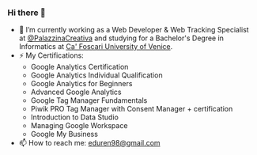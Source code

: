 ### Hi there 👋

<!--
**edoardomazzon/edoardomazzon** is a ✨ _special_ ✨ repository because its `README.md` (this file) appears on your GitHub profile.

Here are some ideas to get you started:

- 🔭 I’m currently working on ...
- 🌱 I’m currently learning ...
- 👯 I’m looking to collaborate on ...
- 🤔 I’m looking for help with ...
- 💬 Ask me about ...
- 📫 How to reach me: ...
- 😄 Pronouns: ...
- ⚡ Fun fact: ...
-->

- 🔭 I’m currently working as a Web Developer & Web Tracking Specialist at [@PalazzinaCreativa](https://github.com/PalazzinaCreativa) and studying for a Bachelor's Degree in Informatics at [Ca' Foscari University of Venice](https://www.unive.it).
- ⚡ My Certifications:
  - Google Analytics Certification
  - Google Analytics Individual Qualification
  - Google Analytics for Beginners
  - Advanced Google Analytics
  - Google Tag Manager Fundamentals
  - Piwik PRO Tag Manager with Consent Manager + certification
  - Introduction to Data Studio
  - Managing Google Workspace
  - Google My Business
- 📫 How to reach me: [eduren98@gmail.com](mailto:eduren98@gmail.com?subject=[GitHub]%20Source%20Han%20Sans)
